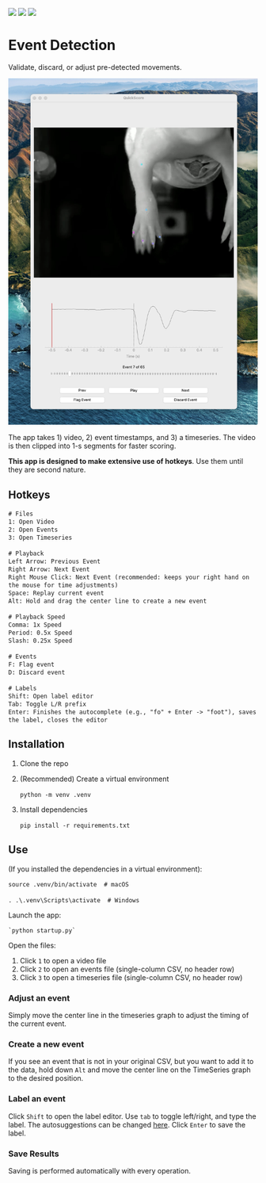 ![](https://img.shields.io/github/actions/workflow/status/codeneuroio/quickscore/ci.yml)
![](https://img.shields.io/badge/code%20style-black-000000.svg)
![](https://img.shields.io/badge/license-MIT-blue)

# Event Detection
Validate, discard, or adjust pre-detected movements.

<img src="assets/screenshot.jpeg" alt="interface" width=600 />

The app takes 1) video, 2) event timestamps, and 3) a timeseries. The video is then clipped into 1-s 
segments for faster scoring.

**This app is designed to make extensive use of hotkeys**. Use them until they are second nature.

## Hotkeys

```
# Files
1: Open Video
2: Open Events
3: Open Timeseries

# Playback
Left Arrow: Previous Event
Right Arrow: Next Event
Right Mouse Click: Next Event (recommended: keeps your right hand on the mouse for time adjustments)
Space: Replay current event
Alt: Hold and drag the center line to create a new event

# Playback Speed
Comma: 1x Speed
Period: 0.5x Speed
Slash: 0.25x Speed

# Events
F: Flag event
D: Discard event

# Labels
Shift: Open label editor
Tab: Toggle L/R prefix
Enter: Finishes the autocomplete (e.g., "fo" + Enter -> "foot"), saves the label, closes the editor
```

## Installation

1. Clone the repo
2. (Recommended) Create a virtual environment

   `python -m venv .venv`

3. Install dependencies
    
    `pip install -r requirements.txt`

## Use

(If you installed the dependencies in a virtual environment):

   ```
   source .venv/bin/activate  # macOS
   
   . .\.venv\Scripts\activate  # Windows
   ```

Launch the app:
    
    `python startup.py`

Open the files:

1. Click `1` to open a video file
2. Click `2` to open an events file (single-column CSV, no header row)
3. Click `3` to open a timeseries file (single-column CSV, no header row)

### Adjust an event
Simply move the center line in the timeseries graph to adjust the timing of the current event.

### Create a new event
If you see an event that is not in your original CSV, but you want to add it to the data, hold down `Alt` and move 
the center line on the TimeSeries graph to the desired position.

### Label an event
Click `Shift` to open the label editor. Use `tab` to toggle left/right, and type the label. The autosuggestions can 
be changed [here](app/views/label_view.py#L49). Click `Enter` to save the label.

### Save Results
Saving is performed automatically with every operation.
